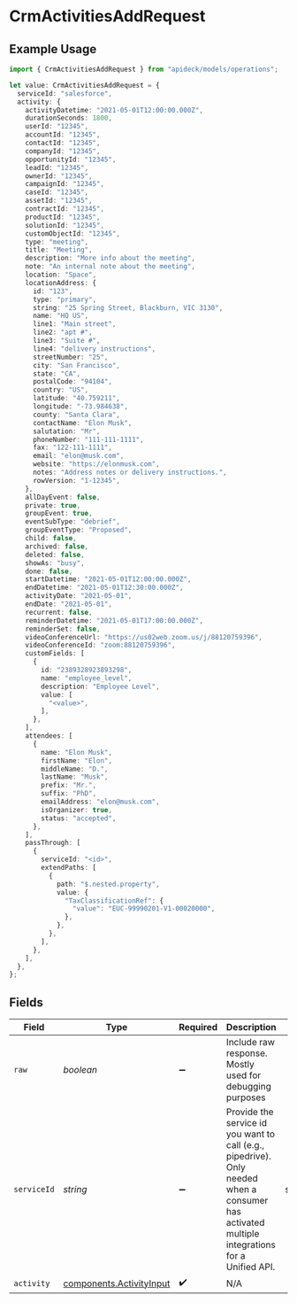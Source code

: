 # CrmActivitiesAddRequest

## Example Usage

```typescript
import { CrmActivitiesAddRequest } from "apideck/models/operations";

let value: CrmActivitiesAddRequest = {
  serviceId: "salesforce",
  activity: {
    activityDatetime: "2021-05-01T12:00:00.000Z",
    durationSeconds: 1800,
    userId: "12345",
    accountId: "12345",
    contactId: "12345",
    companyId: "12345",
    opportunityId: "12345",
    leadId: "12345",
    ownerId: "12345",
    campaignId: "12345",
    caseId: "12345",
    assetId: "12345",
    contractId: "12345",
    productId: "12345",
    solutionId: "12345",
    customObjectId: "12345",
    type: "meeting",
    title: "Meeting",
    description: "More info about the meeting",
    note: "An internal note about the meeting",
    location: "Space",
    locationAddress: {
      id: "123",
      type: "primary",
      string: "25 Spring Street, Blackburn, VIC 3130",
      name: "HQ US",
      line1: "Main street",
      line2: "apt #",
      line3: "Suite #",
      line4: "delivery instructions",
      streetNumber: "25",
      city: "San Francisco",
      state: "CA",
      postalCode: "94104",
      country: "US",
      latitude: "40.759211",
      longitude: "-73.984638",
      county: "Santa Clara",
      contactName: "Elon Musk",
      salutation: "Mr",
      phoneNumber: "111-111-1111",
      fax: "122-111-1111",
      email: "elon@musk.com",
      website: "https://elonmusk.com",
      notes: "Address notes or delivery instructions.",
      rowVersion: "1-12345",
    },
    allDayEvent: false,
    private: true,
    groupEvent: true,
    eventSubType: "debrief",
    groupEventType: "Proposed",
    child: false,
    archived: false,
    deleted: false,
    showAs: "busy",
    done: false,
    startDatetime: "2021-05-01T12:00:00.000Z",
    endDatetime: "2021-05-01T12:30:00.000Z",
    activityDate: "2021-05-01",
    endDate: "2021-05-01",
    recurrent: false,
    reminderDatetime: "2021-05-01T17:00:00.000Z",
    reminderSet: false,
    videoConferenceUrl: "https://us02web.zoom.us/j/88120759396",
    videoConferenceId: "zoom:88120759396",
    customFields: [
      {
        id: "2389328923893298",
        name: "employee_level",
        description: "Employee Level",
        value: [
          "<value>",
        ],
      },
    ],
    attendees: [
      {
        name: "Elon Musk",
        firstName: "Elon",
        middleName: "D.",
        lastName: "Musk",
        prefix: "Mr.",
        suffix: "PhD",
        emailAddress: "elon@musk.com",
        isOrganizer: true,
        status: "accepted",
      },
    ],
    passThrough: [
      {
        serviceId: "<id>",
        extendPaths: [
          {
            path: "$.nested.property",
            value: {
              "TaxClassificationRef": {
                "value": "EUC-99990201-V1-00020000",
              },
            },
          },
        ],
      },
    ],
  },
};
```

## Fields

| Field                                                                                                                                         | Type                                                                                                                                          | Required                                                                                                                                      | Description                                                                                                                                   | Example                                                                                                                                       |
| --------------------------------------------------------------------------------------------------------------------------------------------- | --------------------------------------------------------------------------------------------------------------------------------------------- | --------------------------------------------------------------------------------------------------------------------------------------------- | --------------------------------------------------------------------------------------------------------------------------------------------- | --------------------------------------------------------------------------------------------------------------------------------------------- |
| `raw`                                                                                                                                         | *boolean*                                                                                                                                     | :heavy_minus_sign:                                                                                                                            | Include raw response. Mostly used for debugging purposes                                                                                      |                                                                                                                                               |
| `serviceId`                                                                                                                                   | *string*                                                                                                                                      | :heavy_minus_sign:                                                                                                                            | Provide the service id you want to call (e.g., pipedrive). Only needed when a consumer has activated multiple integrations for a Unified API. | salesforce                                                                                                                                    |
| `activity`                                                                                                                                    | [components.ActivityInput](../../models/components/activityinput.md)                                                                          | :heavy_check_mark:                                                                                                                            | N/A                                                                                                                                           |                                                                                                                                               |